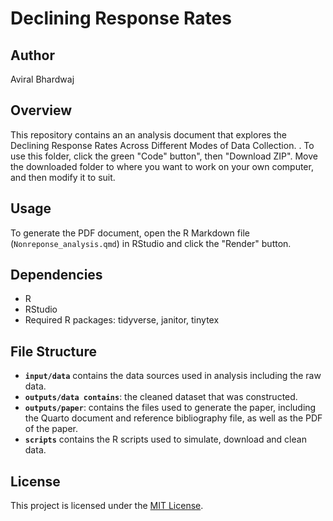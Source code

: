 # Declining Response Rates

## Author
Aviral Bhardwaj

## Overview
This repository contains an an analysis document that explores the Declining Response Rates Across Different Modes of Data Collection.
.
To use this folder, click the green "Code" button", then "Download ZIP". Move the downloaded folder to where you want to work on your own computer, and then modify it to suit.

## Usage
To generate the PDF document, open the R Markdown file (`Nonreponse_analysis.qmd`) in RStudio and click the "Render" button.

## Dependencies
- R
- RStudio
- Required R packages: tidyverse, janitor, tinytex

## File Structure
- **`input/data`** contains the data sources used in analysis including the raw data.
- **`outputs/data contains`**: the cleaned dataset that was constructed.
- **`outputs/paper`**: contains the files used to generate the paper, including the Quarto document and reference bibliography file, as well as the PDF of the paper.
- **`scripts`** contains the R scripts used to simulate, download and clean data.

## License
This project is licensed under the [MIT License](LICENSE).

